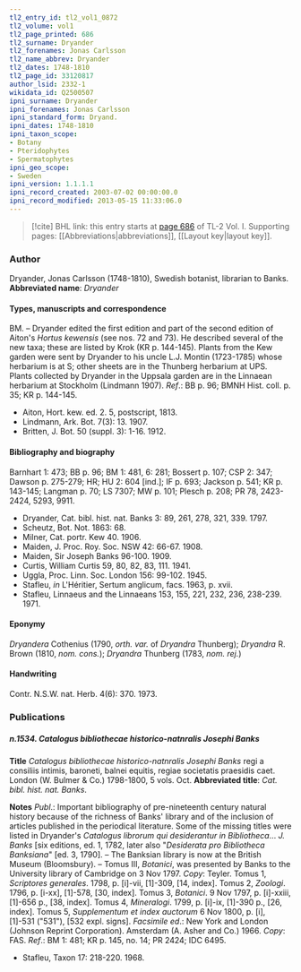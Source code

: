 ```yaml
---
tl2_entry_id: tl2_vol1_0872
tl2_volume: vol1
tl2_page_printed: 686
tl2_surname: Dryander
tl2_forenames: Jonas Carlsson
tl2_name_abbrev: Dryander
tl2_dates: 1748-1810
tl2_page_id: 33120817
author_lsid: 2332-1
wikidata_id: Q2500507
ipni_surname: Dryander
ipni_forenames: Jonas Carlsson
ipni_standard_form: Dryand.
ipni_dates: 1748-1810
ipni_taxon_scope: 
- Botany
- Pteridophytes
- Spermatophytes
ipni_geo_scope: 
- Sweden
ipni_version: 1.1.1.1
ipni_record_created: 2003-07-02 00:00:00.0
ipni_record_modified: 2013-05-15 11:33:06.0
---
```



> [!cite] BHL link: this entry starts at [page 686](https://www.biodiversitylibrary.org/page/33120817) of TL-2 Vol. I.
> Supporting pages: [[Abbreviations|abbreviations]], [[Layout key|layout key]].

### Author

Dryander, Jonas Carlsson (1748-1810), Swedish botanist, librarian to Banks. 
**Abbreviated name**: *Dryander*

#### Types, manuscripts and correspondence

BM. – Dryander edited the first edition and part of the second edition of Aiton's *Hortus kewensis* (see nos. 72 and 73). He described several of the new taxa; these are listed by Krok (KR p. 144-145). Plants from the Kew garden were sent by Dryander to his uncle L.J. Montin (1723-1785) whose herbarium is at S; other sheets are in the Thunberg herbarium at UPS. Plants collected by Dryander in the Uppsala garden are in the Linnaean herbarium at Stockholm (Lindmann 1907).
*Ref*.: BB p. 96; BMNH Hist. coll. p. 35; KR p. 144-145.
- Aiton, Hort. kew. ed. 2. 5, postscript, 1813.
- Lindmann, Ark. Bot. 7(3): 13. 1907.
- Britten, J. Bot. 50 (suppl. 3): 1-16. 1912.

#### Bibliography and biography

Barnhart 1: 473; BB p. 96; BM 1: 481, 6: 281; Bossert p. 107; CSP 2: 347; Dawson p. 275-279; HR; HU 2: 604 \[ind.\]; IF p. 693; Jackson p. 541; KR p. 143-145; Langman p. 70; LS 7307; MW p. 101; Plesch p. 208; PR 78, 2423-2424, 5293, 9911.
- Dryander, Cat. bibl. hist. nat. Banks 3: 89, 261, 278, 321, 339. 1797.
- Scheutz, Bot. Not. 1863: 68.
- Milner, Cat. portr. Kew 40. 1906.
- Maiden, J. Proc. Roy. Soc. NSW 42: 66-67. 1908.
- Maiden, Sir Joseph Banks 96-100. 1909.
- Curtis, William Curtis 59, 80, 82, 83, 111. 1941.
- Uggla, Proc. Linn. Soc. London 156: 99-102. 1945.
- Stafleu, *in* L'Héritier, Sertum anglicum, facs. 1963, p. xvii.
- Stafleu, Linnaeus and the Linnaeans 153, 155, 221, 232, 236, 238-239. 1971.

#### Eponymy

*Dryandera* Cothenius (1790, *orth. var.* of *Dryandra* Thunberg); *Dryandra* R. Brown (1810, *nom. cons.*); *Dryandra* Thunberg (1783, *nom. rej.*)

#### Handwriting

Contr. N.S.W. nat. Herb. 4(6): 370. 1973.

### Publications

##### n.1534. Catalogus bibliothecae historico-natnralis Josephi Banks

**Title**
*Catalogus bibliothecae historico-natnralis Josephi Banks* regi a consiliis intimis, baroneti, balnei equitis, regiae societatis praesidis caet. London (W. Bulmer & Co.) 1798-1800, 5 vols. Oct.
**Abbreviated title**: *Cat. bibl. hist. nat. Banks*.

**Notes**
*Publ*.: Important bibliography of pre-nineteenth century natural history because of the richness of Banks' library and of the inclusion of articles published in the periodical literature. Some of the missing titles were listed in Dryander's *Catalogus librorum qui desiderantur in Bibliotheca*... *J. Banks* \[six editions, ed. 1, 1782, later also "*Desiderata pro Bibliotheca Banksiana*" \[ed. 3, 1790\]. – The Banksian library is now at the British Museum (Bloomsbury). – Tomus III, *Botanici*, was presented by Banks to the University library of Cambridge on 3 Nov 1797. *Copy*: Teyler.
Tomus 1, *Scriptores generales*. 1798, p. \[i\]-vii, \[1\]-309, \[14, index\]. Tomus 2, *Zoologi*. 1796, p. \[i-xx\], \[1\]-578, \[30, index\].
Tomus 3, *Botanici*. 9 Nov 1797, p. \[i\]-xxiii, \[1\]-656 p., \[38, index\]. Tomus 4, *Mineralogi*. 1799, p. \[i\]-ix, \[1\]-390 p., \[26, index\].
Tomus 5, *Supplementum et index auctorum* 6 Nov 1800, p. \[i\], \[1\]-531 ("531"), \[532 expl. signs\].
*Facsimile ed*.: New York and London (Johnson Reprint Corporation). Amsterdam (A. Asher and Co.) 1966. *Copy*: FAS.
*Ref*.: BM 1: 481; KR p. 145, no. 14; PR 2424; IDC 6495.
- Stafleu, Taxon 17: 218-220. 1968.


